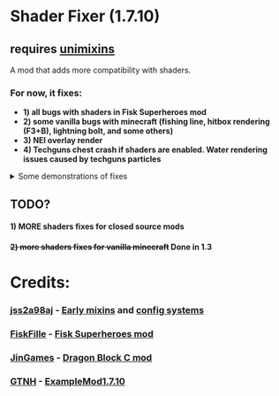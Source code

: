 # Shader Fixer (1.7.10)

## requires [unimixins](https://github.com/LegacyModdingMC/UniMixins)

A mod that adds more compatibility with shaders.
### For now, it fixes:
+ **1) all bugs with shaders in Fisk Superheroes mod**
+ **2) some vanilla bugs with minecraft (fishing line, hitbox rendering (F3+B), lightning bolt, and some others)**
+ **3) NEI overlay render**
+ **4) Techguns chest crash if shaders are enabled. Water rendering issues caused by techguns particles**


<details>

<summary>Some demonstrations of fixes </summary>


<details>

<summary>1.5 - Techguns:</summary>



<details>
<summary>Before: </summary>


https://github.com/kotmatross28729/Shader-fixer/assets/110309314/ec8f83be-fe2e-4b77-a01b-0ecf634338e6


https://github.com/kotmatross28729/Shader-fixer/assets/110309314/926e7e9c-c276-42ff-9cee-922275b14fb5

</details>

<details>
<summary>After: </summary>


https://github.com/kotmatross28729/Shader-fixer/assets/110309314/a252bc23-7bb5-4aeb-9bc8-cf94b10cd42d



https://github.com/kotmatross28729/Shader-fixer/assets/110309314/6ce72f2f-9cc2-41c0-bc41-8db76c10b837

</details>

</details>


![Fisk Superheroes Fix](https://github.com/kotmatross28729/Shader-fixer/assets/110309314/42952fa3-8744-4df0-a60b-0baae7e30057)
![Fisk Superheroes Fix 2](https://github.com/kotmatross28729/Shader-fixer/assets/110309314/404cd29f-9a25-4ea1-b5f7-d51d446b8cb7)
![fishing line fix](https://github.com/kotmatross28729/Shader-fixer/assets/110309314/a2b03df7-aa67-49b9-915f-28f52ea75877)
![hitboxes fix](https://github.com/kotmatross28729/Shader-fixer/assets/110309314/0b2616eb-b473-4c78-b977-ce093e7bda00)
![leash line fix](https://github.com/kotmatross28729/Shader-fixer/assets/110309314/4532c38b-a2b8-41c7-82d0-a86da8225df1)
![lightning bolt fix 2](https://github.com/kotmatross28729/Shader-fixer/assets/110309314/9dffa4e7-4561-47d2-b2f0-14dba3507b9b)
![lightning bolt fix](https://github.com/kotmatross28729/Shader-fixer/assets/110309314/59728e9c-6c39-4d66-a524-10443105bbaf)
![ender dragon death effects fix day](https://github.com/kotmatross28729/Shader-fixer/assets/110309314/ac979179-3d1d-4bd1-b516-47da62bfd621)
![ender dragon death effects fix](https://github.com/kotmatross28729/Shader-fixer/assets/110309314/0d476068-cb99-4700-8821-15a1645c3599)
![name tag fix](https://github.com/kotmatross28729/Shader-fixer/assets/110309314/c42cb62c-0a31-43af-b1bc-9b4a4b9ebb11)
![NotEnoughItems render fix](https://github.com/kotmatross28729/Shader-fixer/assets/110309314/9b5e2b69-81d9-40d1-a628-8ad9cee41616)

</details>





## TODO?
#### 1) MORE shaders fixes for closed source mods
#### ~~2) more shaders fixes for vanilla minecraft~~ **Done in 1.3**

# Credits:

### [jss2a98aj](https://github.com/jss2a98aj) - [Early mixins](https://github.com/jss2a98aj/BugTorch/blob/master/src/main/java/jss/bugtorch/mixinplugin/BugTorchEarlyMixins.java) and [config systems](https://github.com/jss2a98aj/BugTorch/blob/master/src/main/java/jss/bugtorch/config/BugTorchConfig.java)

### [FiskFille](https://github.com/FiskFille) - [Fisk Superheroes mod](https://www.curseforge.com/minecraft/mc-mods/fiskheroes)

### [JinGames](https://www.curseforge.com/members/jingames/projects) - [Dragon Block C mod](https://www.curseforge.com/minecraft/mc-mods/jingames-dragon-block-c)



### [GTNH](https://github.com/orgs/GTNewHorizons/repositories) - [ExampleMod1.7.10](https://github.com/GTNewHorizons/ExampleMod1.7.10)
